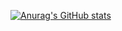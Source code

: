 [![Anurag's GitHub stats](https://github-readme-stats.vercel.app/api?username=1990569689&show_icons=true&theme=radical)](https://github.com/anuraghazra/github-readme-stats)
